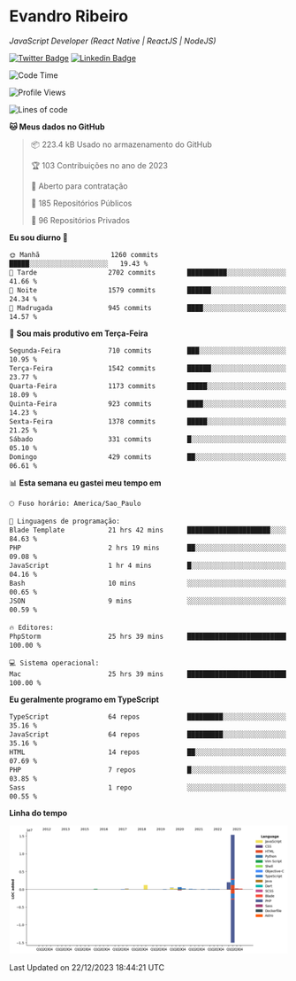 # Evandro **Ribeiro**

*JavaScript Developer (React Native | ReactJS | NodeJS)*

[![Twitter Badge](https://img.shields.io/badge/-@ribeiroevandro-201B2D?style=flat-square&labelColor=201B2D&logo=twitter&logoColor=white&link=https://twitter.com/ribeiroevandro)](https://twitter.com/ribeiroevandro) 
[![Linkedin Badge](https://img.shields.io/badge/-Evandro%20Ribeiro-201B2D?style=flat-square&logo=Linkedin&logoColor=white&link=https://www.linkedin.com/in/ribeiroevandro)](https://www.linkedin.com/in/ribeiroevandro) 


<!--START_SECTION:waka-->
![Code Time](http://img.shields.io/badge/Code%20Time-3%2C609%20hrs%2013%20mins-blue)

![Profile Views](http://img.shields.io/badge/Visualizac%C3%B5es%20do%20perfil-0-blue)

![Lines of code](https://img.shields.io/badge/Desde%20o%20Hello%20World%20eu%20escrevi-21.0%20million%20linhas%20de%20c%C3%B3digo-blue)

**🐱 Meus dados no GitHub** 

> 📦 223.4 kB Usado no armazenamento do GitHub 
 > 
> 🏆 103 Contribuições no ano de 2023
 > 
> 💼 Aberto para contratação
 > 
> 📜 185 Repositórios Públicos 
 > 
> 🔑 96 Repositórios Privados 
 > 
**Eu sou diurno 🐤** 

```text
🌞 Manhã                  1260 commits        █████░░░░░░░░░░░░░░░░░░░░   19.43 % 
🌆 Tarde                  2702 commits        ██████████░░░░░░░░░░░░░░░   41.66 % 
🌃 Noite                  1579 commits        ██████░░░░░░░░░░░░░░░░░░░   24.34 % 
🌙 Madrugada              945 commits         ████░░░░░░░░░░░░░░░░░░░░░   14.57 % 
```
📅 **Sou mais produtivo em Terça-Feira** 

```text
Segunda-Feira            710 commits         ███░░░░░░░░░░░░░░░░░░░░░░   10.95 % 
Terça-Feira              1542 commits        ██████░░░░░░░░░░░░░░░░░░░   23.77 % 
Quarta-Feira             1173 commits        █████░░░░░░░░░░░░░░░░░░░░   18.09 % 
Quinta-Feira             923 commits         ████░░░░░░░░░░░░░░░░░░░░░   14.23 % 
Sexta-Feira              1378 commits        █████░░░░░░░░░░░░░░░░░░░░   21.25 % 
Sábado                   331 commits         █░░░░░░░░░░░░░░░░░░░░░░░░   05.10 % 
Domingo                  429 commits         ██░░░░░░░░░░░░░░░░░░░░░░░   06.61 % 
```


📊 **Esta semana eu gastei meu tempo em** 

```text
🕑︎ Fuso horário: America/Sao_Paulo

💬 Linguagens de programação: 
Blade Template           21 hrs 42 mins      █████████████████████░░░░   84.63 % 
PHP                      2 hrs 19 mins       ██░░░░░░░░░░░░░░░░░░░░░░░   09.08 % 
JavaScript               1 hr 4 mins         █░░░░░░░░░░░░░░░░░░░░░░░░   04.16 % 
Bash                     10 mins             ░░░░░░░░░░░░░░░░░░░░░░░░░   00.65 % 
JSON                     9 mins              ░░░░░░░░░░░░░░░░░░░░░░░░░   00.59 % 

🔥 Editores: 
PhpStorm                 25 hrs 39 mins      █████████████████████████   100.00 % 

💻 Sistema operacional: 
Mac                      25 hrs 39 mins      █████████████████████████   100.00 % 
```

**Eu geralmente programo em TypeScript** 

```text
TypeScript               64 repos            █████████░░░░░░░░░░░░░░░░   35.16 % 
JavaScript               64 repos            █████████░░░░░░░░░░░░░░░░   35.16 % 
HTML                     14 repos            ██░░░░░░░░░░░░░░░░░░░░░░░   07.69 % 
PHP                      7 repos             █░░░░░░░░░░░░░░░░░░░░░░░░   03.85 % 
Sass                     1 repo              ░░░░░░░░░░░░░░░░░░░░░░░░░   00.55 % 
```



**Linha do tempo**

![Lines of Code chart](https://raw.githubusercontent.com/ribeiroevandro/ribeiroevandro/main/assets/bar_graph.png)


 Last Updated on 22/12/2023 18:44:21 UTC
<!--END_SECTION:waka-->
